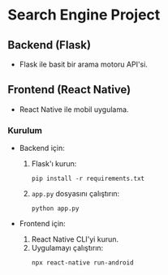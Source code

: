 # Search Engine Project

## Backend (Flask)
- Flask ile basit bir arama motoru API'si.

## Frontend (React Native)
- React Native ile mobil uygulama.

### Kurulum
- Backend için:
  1. Flask'ı kurun:
     ```
     pip install -r requirements.txt
     ```
  2. `app.py` dosyasını çalıştırın:
     ```
     python app.py
     ```

- Frontend için:
  1. React Native CLI'yi kurun.
  2. Uygulamayı çalıştırın:
     ```
     npx react-native run-android
     ```


